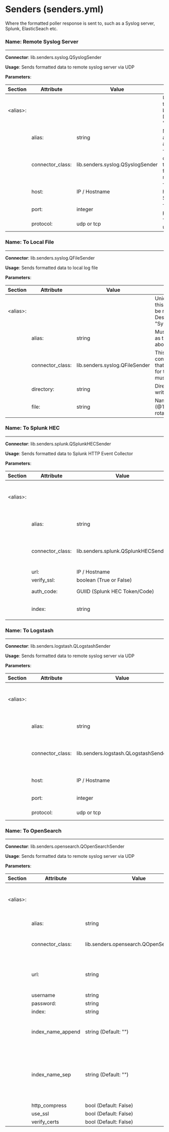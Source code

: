 # **Senders** (senders.yml)

Where the formatted poller response is sent to, such as a Syslog server, Splunk, ElasticSeach etc.

### **Name**: Remote Syslog Server

---

**Connector**: lib.senders.syslog.QSyslogSender

**Usage**: Sends formatted data to remote syslog server via UDP

**Parameters**:


| Section        | Attribute        | Value                            | Details                                                                                   |
| ---------------- | ------------------ | ---------------------------------- | ------------------------------------------------------------------------------------------- |
| &lt;alias&gt;: |                  |                                  | Unique name for this poller, should be relevant to the Destination i.e. "Syslog_Analyser" |
|                | alias:           | string                           | Must be the same as the&lt;alias&gt; above                                                |
|                | connector_class: | lib.senders.syslog.QSyslogSender | This is the connector-plugin that gets loaded for this poller, it must be as shown        |
|                | host:            | IP / Hostname                    | The IP address or hostname of Syslog Receiver                                             |
|                | port:            | integer                          | The destination port                                                                      |
|                | protocol:        | udp or tcp                       | The protocol to use                                                                       |

### **Name**: To Local File

---

**Connector**: lib.senders.syslog.QFileSender

**Usage**: Sends formatted data to local log file

**Parameters**:


| Section        | Attribute        | Value                          | Details                                                                                   |
| ---------------- | ------------------ | -------------------------------- | ------------------------------------------------------------------------------------------- |
| &lt;alias&gt;: |                  |                                | Unique name for this poller, should be relevant to the Destination i.e. "Syslog_Analyser" |
|                | alias:           | string                         | Must be the same as the&lt;alias&gt; above                                                |
|                | connector_class: | lib.senders.syslog.QFileSender | This is the connector-plugin that gets loaded for this poller, it must be as shown        |
|                | directory:       | string                         | Directory path to write log file                                                          |
|                | file:            | string                         | Name of log file (@TODO add rotation)                                                     |

### **Name**: To Splunk HEC

---

**Connector**: lib.senders.splunk.QSplunkHECSender

**Usage**: Sends formatted data to Splunk HTTP Event Collector

**Parameters**:


| Section        | Attribute        | Value                               | Details                                                                                   |
| ---------------- | ------------------ | ------------------------------------- | ------------------------------------------------------------------------------------------- |
| &lt;alias&gt;: |                  |                                     | Unique name for this poller, should be relevant to the Destination i.e. "Syslog_Analyser" |
|                | alias:           | string                              | Must be the same as the&lt;alias&gt; above                                                |
|                | connector_class: | lib.senders.splunk.QSplunkHECSender | This is the connector-plugin that gets loaded for this poller, it must be as shown        |
|                | url:             | IP / Hostname                       |                                                                                           |
|                | verify_ssl:      | boolean (True or False)             |                                                                                           |
|                | auth_code:       | GUIID (Splunk HEC Token/Code)       | Splunk HEC Auth Token                                                                     |
|                | index:           | string                              | Splunk index the data will be written                                                     |

### **Name**: To Logstash

---

**Connector**: lib.senders.logstash.QLogstashSender

**Usage**: Sends formatted data to remote syslog server via UDP

**Parameters**:


| Section        | Attribute        | Value                                | Details                                                                                   |
| ---------------- | ------------------ | -------------------------------------- | ------------------------------------------------------------------------------------------- |
| &lt;alias&gt;: |                  |                                      | Unique name for this poller, should be relevant to the Destination i.e. "Syslog_Analyser" |
|                | alias:           | string                               | Must be the same as the&lt;alias&gt; above                                                |
|                | connector_class: | lib.senders.logstash.QLogstashSender | This is the connector-plugin that gets loaded for this poller, it must be as shown        |
|                | host:            | IP / Hostname                        | The IP address or hostname of Logstash                                                    |
|                | port:            | integer                              | The destination port                                                                      |
|                | protocol:        | udp or tcp                           | The protocol to use                                                                       |

### **Name**: To OpenSearch

---

**Connector**: lib.senders.opensearch.QOpenSearchSender

**Usage**: Sends formatted data to remote syslog server via UDP

**Parameters**:


| Section        | Attribute         | Value                                    | Details                                                                                                                                      |
| ---------------- | ------------------- | ------------------------------------------ | ---------------------------------------------------------------------------------------------------------------------------------------------- |
| &lt;alias&gt;: |                   |                                          | Unique name for this poller, should be relevant to the Destination i.e. "Syslog_Analyser"                                                    |
|                | alias:            | string                                   | Must be the same as the&lt;alias&gt; above                                                                                                   |
|                | connector_class:  | lib.senders.opensearch.QOpenSearchSender | This is the connector-plugin that gets loaded for this poller, it must be as shown                                                           |
|                | url:              | string                                   | URL for the Opensearch, Elasticsearch or ZincSearch (i.e. https://search.com/api/                                                            |
|                | username          | string                                   |                                                                                                                                              |
|                | password:         | string                                   |                                                                                                                                              |
|                | index:            | string                                   |                                                                                                                                              |
|                | index_name_append | string (Default: "")                     | What should be appended to end of the Index, normal date such as:<br>`<br>"YYYY-MM-DD"<br>`                                                  |
|                | index\_name\_sep  | string (Default: "")                     | The seperate use between the index name and append value, normal is "-" or "_"<br>`<br>"IndexName-YYYY-MM-DD" or "IndexName_YYYY-MM-DD"<br>` |
|                | http_compress     | bool (Default: False)                    |                                                                                                                                              |
|                | use_ssl           | bool (Default: False)                    |                                                                                                                                              |
|                | verify_certs      | bool (Default: False)                    |                                                                                                                                              |
